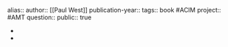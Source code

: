 alias::
author:: [[Paul West]] 
publication-year::
tags:: book #ACIM 
project:: #AMT 
question::
public:: true

-
-